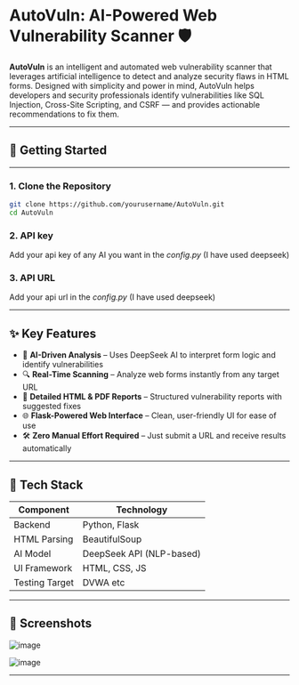# AutoVuln: AI-Powered Web Vulnerability Scanner 🛡️

**AutoVuln** is an intelligent and automated web vulnerability scanner that leverages artificial intelligence to detect and analyze security flaws in HTML forms. Designed with simplicity and power in mind, AutoVuln helps developers and security professionals identify vulnerabilities like SQL Injection, Cross-Site Scripting, and CSRF — and provides actionable recommendations to fix them.

---

## 🚀 Getting Started

---

### 1. Clone the Repository

```bash
git clone https://github.com/yourusername/AutoVuln.git
cd AutoVuln
```
### 2. API key
Add your api key of any AI you want in the *config.py* (I have used deepseek)
### 3. API URL
Add your api url in the *config.py* (I have used deepseek)

---

## ✨ Key Features

- 🤖 **AI-Driven Analysis** – Uses DeepSeek AI to interpret form logic and identify vulnerabilities
- 🔍 **Real-Time Scanning** – Analyze web forms instantly from any target URL
- 📄 **Detailed HTML & PDF Reports** – Structured vulnerability reports with suggested fixes
- 🌐 **Flask-Powered Web Interface** – Clean, user-friendly UI for ease of use
- 🛠️ **Zero Manual Effort Required** – Just submit a URL and receive results automatically

---

## 🧱 Tech Stack

| Component       | Technology               |
|----------------|--------------------------|
| Backend         | Python, Flask            |
| HTML Parsing    | BeautifulSoup            |
| AI Model        | DeepSeek API (NLP-based) |
| UI Framework    | HTML, CSS, JS            |
| Testing Target  | DVWA etc                     |

---

## 📸 Screenshots

![image](https://github.com/user-attachments/assets/09a1ac7a-7a2e-4c21-bd70-18c1a55f7b38)


![image](https://github.com/user-attachments/assets/469114bf-d0ba-4510-bd8e-f5b620a4a08d)

---


